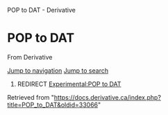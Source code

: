 

POP to DAT - Derivative
























# POP to DAT

From Derivative



[Jump to navigation](#mw-head)
[Jump to search](#searchInput)

1. REDIRECT [Experimental:POP to DAT](https://docs.derivative.ca/Experimental:POP_to_DAT "Experimental:POP to DAT")





Retrieved from "<https://docs.derivative.ca/index.php?title=POP_to_DAT&oldid=33066>"